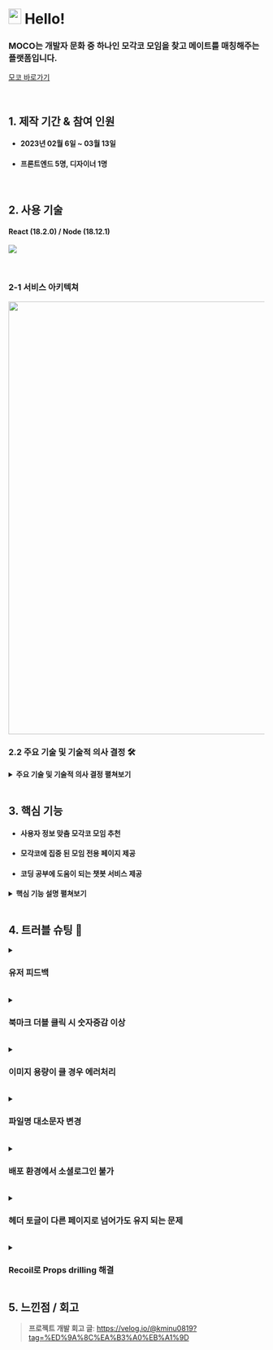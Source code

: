 # <img src="https://user-images.githubusercontent.com/112860405/224942152-c485de5b-6ed9-4a31-b208-a4e7b7a34ed5.png" width="25" height="30"> Hello!

 ### MOCO는 개발자 문화 중 하나인 모각코 모임을 찾고 메이트를 매칭해주는 플랫폼입니다.
 [모코 바로가기](https://mo-co.vercel.app/)

</br>

## 1. 제작 기간 & 참여 인원
- #### 2023년 02월 6일 ~ 03월 13일
- #### 프론트엔드 5명, 디자이너 1명


<br/>

## 2. 사용 기술
#### React (18.2.0) / Node (18.12.1) 

![](https://user-images.githubusercontent.com/112860405/224952206-a50c71a9-bb79-4bf1-9926-e0aa68c9048f.png)

</br>

### 2-1 서비스 아키텍쳐

<img width="850" src="https://user-images.githubusercontent.com/112860405/224951868-727b75ec-951a-46d3-a940-c610d6255e9e.png">

### 2.2 주요 기술 및 기술적 의사 결정 🛠️
<details>
<summary><b>주요 기술 및 기술적 의사 결정 펼쳐보기</b></summary>
<div markdown="1">
  
 ## React Query 
   ### 도입 배경
  - #### 파이어베이스 API로 서버데이터를 가져와야 함
  - #### 하지만 여러 컴포넌트에서 따로 요청하면 필요 이상으로 데이터 요청을 하게 됨
  
   ### 장정
  - ####  비동기 통신에 특화되어 예외 처리가 쉬움
  - ####  캐싱 기능을 이용해 데이터 요청을 최소화 할 수 있음  
  
  </br>
  
   ## Recoil 
   ### 도입 배경
  - #### 컴포넌트가 세분화 되고 계층이 깊어짐에 따라 Props Drilling 발생
  - #### 어디에 어떤 상태가 정의되어 있는지 알기 어려워 유지-보수 곤란
  - #### 서버 데이터 외 전역에서 접근 가능한 상태가 필요해짐 ( 로그인 상태 추적 )
  
   ### 기술 선정 
   #### Redux
  - #### 보일러 플레이트 코드가 길어 다루기 힘듦  
  - #### 보다 더 간편한 것을 원했으며 시간 관계상 빠르게 정리할 수 있는 상태 관리 라이브러리를 찾아야 했음으로 패스함
  
   #### Recoil
  - #### 전역 상태 세팅에 필요한 코드 매우 짧음
  - #### useState와 비슷해 사용 장벽이 낮음
  
  </br>
  
## Antd Design
### 도입 배경
- #### 프로젝트 초반에 프로젝트 기획 및 디자인 최종 결정이 미뤄짐에 따라 빠르게 UI를 구현할 수 있는 수단이 필요했음
  
  </br>
  
## Quill
### 도입 배경
- #### 사용자들이 댓글보다는 비교적 긴 텍스트를 작성할 것으로 예상했고, textarea를 사용할 때보다 텍스트 작성 경험을 좋게 만들어줄 기술이 필요했음


 </div>
</details> 

</br>

## 3. 핵심 기능
- ####  사용자 정보 맞춤 모각코 모임 추천
- ####  모각코에 집중 된 모임 전용 페이지 제공
- #### 코딩 공부에 도움이 되는 챗봇 서비스 제공 

<details>
<summary><b>핵심 기능 설명 펼쳐보기</b></summary>
<div markdown="1">

### 3.1 모각코 모임 추천
<img width="450"  src="https://user-images.githubusercontent.com/112860405/224992808-840c3714-a119-42ef-a4c3-3d603c11c5af.png">
 </br>
<img width="510"  src="https://user-images.githubusercontent.com/112860405/224996128-6c14de32-959b-4a77-8fcb-255fc2d0d57f.png">

 </br>
 
- **유저 정보 필터링** :pushpin: [코드 확인](https://github.com/nbc-moco/mo-co/blob/a94a75821dc57cdd416a34159fc5e29911a114ef/src/components/home/meeting/TechStackMeeting.jsx#L26)
  - #### 전체 모임리스트 중 내가 선택한 정보와 일치한 스택이 있으면 추천해줌
  - #### 내가 선택한 정보와 일치한 모임이 없을 경우와 정보를 등록하지 않았을 경우에는 예외처리 해줌 


</br>

### 3.2 팀원 수락, 강퇴
<img width="706" alt="스크린샷 2023-03-14 212904" src="https://user-images.githubusercontent.com/112860405/225001262-0c0cc70f-1511-4f3e-ad34-0e54c4e8e5ad.png">

</br>

- **팀원 멤버 정보** :pushpin: [코드 확인](https://github.com/nbc-moco/mo-co/blob/a94a75821dc57cdd416a34159fc5e29911a114ef/src/components/teamPage/teamPageConfirm/CustomConfirmUI.jsx#L51)
  - #### 수락할 경우 해당 팀원의 isWait를 false로 바꿔 팀 멤버가 됨
  - #### 거절할 경우 해당 팀원을 제외한 다른 멤버들의 정보를 넣어줘서 해당 팀원의 정보를 DB에서 제외시킴

</br>

### 3.3 실시간 채팅
<img width="700" alt="스크린샷 2023-03-14 212538" src="https://user-images.githubusercontent.com/112860405/225000429-75b5d05b-505b-47ce-b8af-3ee15edf00c6.png">

</br>

- **채팅 정보 데이터 올리기** :pushpin: [코드 확인](https://github.com/nbc-moco/mo-co/blob/a94a75821dc57cdd416a34159fc5e29911a114ef/src/components/teamPage/chat/MemberChatingRoom.jsx#L82)
  - #### 채팅을 하는 사용자의 정보를 DB에 올림
  - #### UID 값을 이용해 사용자를 구분하여 채팅 BOX 색깔을 다르게 나타나게 함 
  - #### Firebase의 onSnapshot 메서드를 이용해서 실시간으로 업데이트 가능 :pushpin: [문서 참조](https://firebase.google.com/docs/firestore/query-data/listen)

</br>

### 3.4 Moco 챗
<img width="250" alt="스크린샷 2023-03-14 220402" src="https://user-images.githubusercontent.com/112860405/225009708-f3a652b8-511a-406c-a329-b3d1b8fb0093.png">

</br>

- **Chat GPT 오픈 소스 이용** :pushpin: [코드 확인](https://github.com/nbc-moco/mo-co/blob/a94a75821dc57cdd416a34159fc5e29911a114ef/src/components/mocoChat/ChatWindow.jsx#L53)
  - #### 서비스 의도에 맞게 옵션을 정해줌 (model, tokens 등)
  - #### try - catch로 해당 데이터를 받고, 에러 처리를 해줌 :pushpin: [문서 참조](https://github.com/openai/openai-node)


</div>
</details>

</br>

## 4. 트러블 슈팅 :rotating_light:

<details>
<summary><h3>유저 피드백</h3></summary>
<div markdown="1">

![Untitled (1)](https://user-images.githubusercontent.com/112860405/225014904-e249411f-bb18-401f-b591-6bc267d51477.png)
### 문제점
- #### 구체적인 반응형 UI를 고려하지 못 함
- #### 배포 된 환경에서 안되는 기능을 인지하지 못 했음

### 해결
 - #### 유저 피드백들을 모아서 노션을 이용해 팀원들과 하나씩 개선함
1. #### 화면 크기에 따라 UI 깨짐 현상을 미디어쿼리를 이용해 해결 
![chrome-capture-2023-2-17](https://user-images.githubusercontent.com/112860405/225838200-d488b370-6d1f-4239-a50a-7fb075e3fbdd.gif)

2. #### 채팅시 스크롤 자동으로 내려가게 하기 :pushpin: [코드 확인](https://github.com/Minwoozzang/mo-co/blob/a3dacff65fb78eaf0440e86fecb1ec0f47eceba6/src/components/teamPage/chat/MessageBox.jsx#L20)
![chrome-capture-2023-2-17 (1)](https://user-images.githubusercontent.com/112860405/225839101-63f3b0af-c66c-46f9-a9e7-6f2730b303a4.gif)
 
```jsx
   useEffect(() => {
    if (scrollRef.current) {
      scrollRef.current.scrollIntoView({ behavior: 'smooth' });
    }
  }, []);
```

3. #### 모임 글이 없을 경우 화면 UI 예외 처리
4. #### 팀 모임 폭파시 해당 게시글도 삭제 :pushpin: [코드 확인](https://github.com/Minwoozzang/mo-co/blob/2e1946cf8f1fc699ad72d0b01ac1bc5bd1e955af/src/components/teamPage/TeamManage.jsx#L162)
 ```jsx
   // 모임 폭파하기(방장)
  const deactivateRoom = async () => {
    const leaderCancelHandler = async (onClose) => {
      try {
        await deleteDoc(doc(db, 'teamPage', teamLocationID));
      } catch (error) {
        toast.warn('다시 시도해주세요');
      }
      await deleteDoc(doc(db, 'teamChat', teamLocationID));

      await updateDoc(doc(db, 'user', authService.currentUser.uid), {
        teamID: myInfo,
      });
      await deleteDoc(doc(db, 'post', teamPost));

      onClose();
      window.location.replace('/');
    };
 ```
 
5. #### 모임 수정시 이전 페이지로 이동
</div>
</details>

</br>

<details>
<summary><h3>북마크 더블 클릭 시 숫자증감 이상</h3></summary>
<div markdown="1">

### 문제점
- #### 북마크 클릭 연타 시 숫자증감 이상
- #### 북마크 연타 시에 내부 로직에서 발생하는 이상
 ![제목 없는 디자인 (5)](https://user-images.githubusercontent.com/112860405/225841637-fbb775a2-bb0c-4768-bc00-114a4cad393c.gif)


### 해결
 - #### debounce 함수를 만들어 더블클릭 방지 및 usecallback 의 디펜던시 배열에 bookmark 입력 :pushpin: [코드 확인](https://github.com/nbc-moco/mo-co/blob/a94a75821dc57cdd416a34159fc5e29911a114ef/src/shared/CardSection.jsx#L22)
 - #### setTimeout과 clearTimeout을 이용해 마지막으로 처리된 이벤트 받게 함
![제목 없음 (1080 × 600px)](https://user-images.githubusercontent.com/112860405/225841802-4d72d4ad-31a6-474b-b583-85e90e099ac0.gif)

 
 
</div>
</details>

</br>

<details>
<summary><h3>이미지 용량이 클 경우 에러처리</h3></summary>
<div markdown="1">

### 문제점
 <img width="370" alt="스크린샷 2023-03-10 152542" src="https://user-images.githubusercontent.com/112860405/225030688-eefe6726-5c93-4c6a-b9c1-a666e2cf0bfd.png">

- #### 프로필 이미지의 용량이 클 경우 채팅시 속도가 느려지고 DB 용량 경고 에러 뜸
- #### 과도한 프로필 이미지 용량
### 해결
 <img width="370" alt="스크린샷 2023-03-10 152654" src="https://user-images.githubusercontent.com/112860405/225030941-0c4d50f3-e39c-499f-aac1-4bae6dab112e.png">

 
 - #### 프로필 이미지 변경할 때 이미지 용량에 조건을 걸어줌 :pushpin: [코드 확인](https://github.com/nbc-moco/mo-co/blob/a94a75821dc57cdd416a34159fc5e29911a114ef/src/components/mypage/profile/Profile.jsx#L137)
- #### :pushpin: [참조](https://redcow77.tistory.com/561)
 
</div>
</details>

</br>

<details>
<summary><h3>파일명 대소문자 변경</h3></summary>
<div markdown="1">

### 문제점
 <img width="700" alt="스크린샷 2023-03-14 233015" src="https://user-images.githubusercontent.com/112860405/225033547-f4466f04-f1bb-4bb2-910d-59809bb2a3b9.png">

 
- #### vercel에서 배포가 되지 않으며, 팀원들의 파일에서도 경로 에러가 발생
- #### 폴더와 파일 대소문자 변환을 깃허브가 인식하지 못함 

### 해결
 
 ```jsx
 git config core.ignorecase false
 ``` 
 - #### 명령어를 입력하여 대소문자를 무시하지 않도록 설정함


</div>
</details>

</br>

<details>
<summary><h3>배포 환경에서 소셜로그인 불가</h3></summary>
<div markdown="1">

### 문제점
- #### 로컬에서는 작동이 잘 되지만 배포 된 사이트에서는 소셜로그인이 안됨

### 해결

 - #### Firebase에서 배포된 도메인 주소를 등록
- #### :pushpin: [참조](https://velog.io/@renovatio_hyuns/%EC%95%B1-%EB%B0%B0%ED%8F%AC-%ED%9B%84-Google-%EC%86%8C%EC%85%9C%EB%A1%9C%EA%B7%B8%EC%9D%B8%EC%9D%B4-%EC%95%88%EB%90%98%EB%8A%94-%ED%98%84%EC%83%81)

</div>
</details>

</br>

<details>
<summary><h3>헤더 토글이 다른 페이지로 넘어가도 유지 되는 문제</h3></summary>
<div markdown="1">

### 문제점
 
- #### 헤더 아이콘 클릭 후 다른 페이지 넘어가면 토글이 그대로 남아있음 (UI, UX 둘다 문제)
- #### 클릭을 해줘야만 토글이 닫힘 (state 값이 헤더에 국한되어 있어 헤더가 아닌 다른 곳을 클릭 했을 시 토글이 닫히기 원했음)
 
<details>
<summary><b>기존 코드</b></summary>
<div markdown="1">
 
 ```jsx
 // 드랍다운
const [dropDownClick, setDropDownClick] = useState(false);
const dropDownHandler = () => {
    if (dropDownClick === false) {
      setDropDownClick(true);
    } else {
      setDropDownClick(false);
    }
  };
 ```
 </div>
</details>
 
### 해결

 - #### useState로 관리하던 토글을 헤더에 국한되는 것이 아니라 Recoil을 이용해 최상위 div에 토글 state 값을 적용시킴으로써 해결
 - #### 전역 저장소 설정 :pushpin: [코드 확인](https://github.com/nbc-moco/mo-co/blob/a94a75821dc57cdd416a34159fc5e29911a114ef/src/recoil/headerToggleState.js#L1)
 

#### 해당 컴포넌트 최상위 div에 적용

 ```jsx
import headerToggle from '../../recoil/headerToggleState';
// recoil 전역에서 가져오기
const [dropDownClick, setDropDownClick] = useRecoilState(headerToggle);

return (
  <FullScreen onClick={() => setDropDownClick(false)}>
    <HomeBanner />
    <MainBackground>
 ```

</div>
</details>

</br>
 
 <details>
<summary><h3>Recoil로 Props drilling 해결</h3></summary>
<div markdown="1">

### 문제점
 
- #### 컴포넌트마다 유저에 대한 정보를 불러옴
- #### 코드가 길어져 가독성에 좋지 않음
 ```jsx
   const getUserStackInfo = () => {
    const q = query(
      collection(db, 'user'),
      where('uid', '==', authService.currentUser.uid),
    );
    const unsubscribe = onSnapshot(q, (snapshot) => {
      const newInfo = snapshot.docs.map((doc) => ({
        id: doc.id,
        ...doc.data(),
      }));
      setProfileUserInfo(newInfo);
    });
    return unsubscribe;
  };
 ```
### 해결
- #### 전역 저장소에서 가져옴으로써 가독성을 높힘 
```jsx 
import authState from '../../../recoil/authState';

const AddInfoModal = () => {
  const user = useRecoilValue(authState);
```
- #### Props Drilling 해소, 코드 335줄 감소
  ![Untitled](https://user-images.githubusercontent.com/112860405/224967959-e925fa86-941d-4f2e-aaef-d2c024940454.png)
- #### 전역적 로그인 상태 추적
 
</div>
</details>

## 5. 느낀점 / 회고
> **프로젝트 개발 회고 글**: https://velog.io/@kminu0819?tag=%ED%9A%8C%EA%B3%A0%EB%A1%9D
